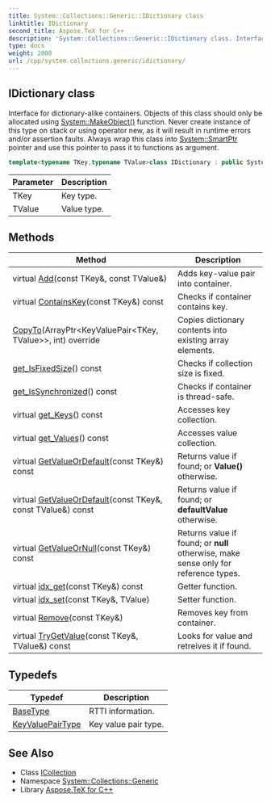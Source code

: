 ```yaml
---
title: System::Collections::Generic::IDictionary class
linktitle: IDictionary
second_title: Aspose.TeX for C++
description: 'System::Collections::Generic::IDictionary class. Interface for dictionary-alike containers. Objects of this class should only be allocated using System::MakeObject() function. Never create instance of this type on stack or using operator new, as it will result in runtime errors and/or assertion faults. Always wrap this class into System::SmartPtr pointer and use this pointer to pass it to functions as argument in C++.'
type: docs
weight: 2000
url: /cpp/system.collections.generic/idictionary/
---
```

## IDictionary class


Interface for dictionary-alike containers. Objects of this class should only be allocated using [System::MakeObject()](../../system/makeobject/) function. Never create instance of this type on stack or using operator new, as it will result in runtime errors and/or assertion faults. Always wrap this class into [System::SmartPtr](../../system/smartptr/) pointer and use this pointer to pass it to functions as argument.

```cpp
template<typename TKey,typename TValue>class IDictionary : public System::Collections::Generic::ICollection<KeyValuePair<TKey, TValue>>
```


| Parameter | Description |
| --- | --- |
| TKey | Key type. |
| TValue | Value type. |
## Methods

| Method | Description |
| --- | --- |
| virtual [Add](./add/)(const TKey\&, const TValue\&) | Adds key-value pair into container. |
| virtual [ContainsKey](./containskey/)(const TKey\&) const | Checks if container contains key. |
| [CopyTo](./copyto/)(ArrayPtr\<KeyValuePair\<TKey, TValue\>\>, int) override | Copies dictionary contents into existing array elements. |
| [get_IsFixedSize](./get_isfixedsize/)() const | Checks if collection size is fixed. |
| [get_IsSynchronized](./get_issynchronized/)() const | Checks if container is thread-safe. |
| virtual [get_Keys](./get_keys/)() const | Accesses key collection. |
| virtual [get_Values](./get_values/)() const | Accesses value collection. |
| virtual [GetValueOrDefault](./getvalueordefault/)(const TKey\&) const | Returns value if found; or **Value()** otherwise. |
| virtual [GetValueOrDefault](./getvalueordefault/)(const TKey\&, const TValue\&) const | Returns value if found; or **defaultValue** otherwise. |
| virtual [GetValueOrNull](./getvalueornull/)(const TKey\&) const | Returns value if found; or **null** otherwise, make sense only for reference types. |
| virtual [idx_get](./idx_get/)(const TKey\&) const | Getter function. |
| virtual [idx_set](./idx_set/)(const TKey\&, TValue) | Setter function. |
| virtual [Remove](./remove/)(const TKey\&) | Removes key from container. |
| virtual [TryGetValue](./trygetvalue/)(const TKey\&, TValue\&) const | Looks for value and retreives it if found. |
## Typedefs

| Typedef | Description |
| --- | --- |
| [BaseType](./basetype/) | RTTI information. |
| [KeyValuePairType](./keyvaluepairtype/) | Key value pair type. |

## See Also

* Class [ICollection](../icollection/)
* Namespace [System::Collections::Generic](../)
* Library [Aspose.TeX for C++](../../)
